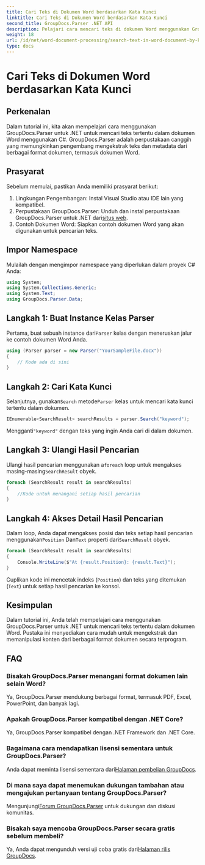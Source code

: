 ```yaml
---
title: Cari Teks di Dokumen Word berdasarkan Kata Kunci
linktitle: Cari Teks di Dokumen Word berdasarkan Kata Kunci
second_title: GroupDocs.Parser .NET API
description: Pelajari cara mencari teks di dokumen Word menggunakan GroupDocs.Parser untuk .NET. Ekstrak kata kunci tertentu secara efisien.
weight: 18
url: /id/net/word-document-processing/search-text-in-word-document-by-keyword/
type: docs
---
```

# Cari Teks di Dokumen Word berdasarkan Kata Kunci

## Perkenalan
Dalam tutorial ini, kita akan mempelajari cara menggunakan GroupDocs.Parser untuk .NET untuk mencari teks tertentu dalam dokumen Word menggunakan C#. GroupDocs.Parser adalah perpustakaan canggih yang memungkinkan pengembang mengekstrak teks dan metadata dari berbagai format dokumen, termasuk dokumen Word.
## Prasyarat
Sebelum memulai, pastikan Anda memiliki prasyarat berikut:
1. Lingkungan Pengembangan: Instal Visual Studio atau IDE lain yang kompatibel.
2.  Perpustakaan GroupDocs.Parser: Unduh dan instal perpustakaan GroupDocs.Parser untuk .NET dari[situs web](https://releases.groupdocs.com/parser/net/).
3. Contoh Dokumen Word: Siapkan contoh dokumen Word yang akan digunakan untuk pencarian teks.

## Impor Namespace
Mulailah dengan mengimpor namespace yang diperlukan dalam proyek C# Anda:
```csharp
using System;
using System.Collections.Generic;
using System.Text;
using GroupDocs.Parser.Data;
```
## Langkah 1: Buat Instance Kelas Parser
 Pertama, buat sebuah instance dari`Parser` kelas dengan meneruskan jalur ke contoh dokumen Word Anda.
```csharp
using (Parser parser = new Parser("YourSampleFile.docx"))
{
    // Kode ada di sini
}
```
## Langkah 2: Cari Kata Kunci
 Selanjutnya, gunakan`Search` metode`Parser` kelas untuk mencari kata kunci tertentu dalam dokumen.
```csharp
IEnumerable<SearchResult> searchResults = parser.Search("keyword");
```
 Mengganti`"keyword"` dengan teks yang ingin Anda cari di dalam dokumen.
## Langkah 3: Ulangi Hasil Pencarian
 Ulangi hasil pencarian menggunakan a`foreach` loop untuk mengakses masing-masing`SearchResult` obyek.
```csharp
foreach (SearchResult result in searchResults)
{
    //Kode untuk menangani setiap hasil pencarian
}
```
## Langkah 4: Akses Detail Hasil Pencarian
 Dalam loop, Anda dapat mengakses posisi dan teks setiap hasil pencarian menggunakan`Position` Dan`Text` properti dari`SearchResult` obyek.
```csharp
foreach (SearchResult result in searchResults)
{
    Console.WriteLine($"At {result.Position}: {result.Text}");
}
```
Cuplikan kode ini mencetak indeks (`Position`) dan teks yang ditemukan (`Text`) untuk setiap hasil pencarian ke konsol.

## Kesimpulan
Dalam tutorial ini, Anda telah mempelajari cara menggunakan GroupDocs.Parser untuk .NET untuk mencari teks tertentu dalam dokumen Word. Pustaka ini menyediakan cara mudah untuk mengekstrak dan memanipulasi konten dari berbagai format dokumen secara terprogram.

## FAQ
### Bisakah GroupDocs.Parser menangani format dokumen lain selain Word?
Ya, GroupDocs.Parser mendukung berbagai format, termasuk PDF, Excel, PowerPoint, dan banyak lagi.
### Apakah GroupDocs.Parser kompatibel dengan .NET Core?
Ya, GroupDocs.Parser kompatibel dengan .NET Framework dan .NET Core.
### Bagaimana cara mendapatkan lisensi sementara untuk GroupDocs.Parser?
 Anda dapat meminta lisensi sementara dari[Halaman pembelian GroupDocs](https://purchase.groupdocs.com/temporary-license/).
### Di mana saya dapat menemukan dukungan tambahan atau mengajukan pertanyaan tentang GroupDocs.Parser?
 Mengunjungi[Forum GroupDocs.Parser](https://forum.groupdocs.com/c/parser/17) untuk dukungan dan diskusi komunitas.
### Bisakah saya mencoba GroupDocs.Parser secara gratis sebelum membeli?
 Ya, Anda dapat mengunduh versi uji coba gratis dari[Halaman rilis GroupDocs](https://releases.groupdocs.com/).